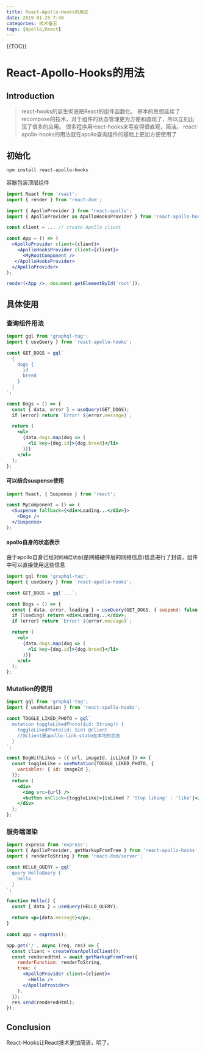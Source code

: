 ```yaml
---
title: React-Apollo-Hooks的用法
date: 2019-01-25 7:40
categories: 技术备忘
tags: [Apollo,React]
---
```


<script src="https://cdn.bootcss.com/mathjax/2.7.5/latest.js"></script>
{{TOC}}

 # React-Apollo-Hooks的用法

## Introduction
> react-hooks的诞生彻底把React的组件函数化。 基本的思想延续了recompose的技术，对于组件的状态管理更为方便和直观了，所以立刻出现了很多的应用。 很多程序用react-hooks来写变得很直观，简洁。
> react-apollo-hooks的用法就在apollo查询组件的基础上更加方便使用了
## 初始化

```bash
npm install react-apollo-hooks
```

‌容器包装顶层组件

```jsx
import React from 'react';
import { render } from 'react-dom';

import { ApolloProvider } from 'react-apollo';
import { ApolloProvider as ApolloHooksProvider } from 'react-apollo-hooks';

const client = ... // create Apollo client

const App = () => (
  <ApolloProvider client={client}>
    <ApolloHooksProvider client={client}>
      <MyRootComponent />
   </ApolloHooksProvider>
  </ApolloProvider>
);

render(<App />, document.getElementById('root'));
```


## 具体使用

### 查询组件用法

```jsx
import gql from 'graphql-tag';
import { useQuery } from 'react-apollo-hooks';

const GET_DOGS = gql`
  {
    dogs {
      id
      breed
    }
  }
`;

const Dogs = () => {
  const { data, error } = useQuery(GET_DOGS);
  if (error) return `Error! ${error.message}`;

  return (
    <ul>
      {data.dogs.map(dog => (
        <li key={dog.id}>{dog.breed}</li>
      ))}
    </ul>
  );
};
```

####  可以结合suspense使用

```jsx
import React, { Suspense } from 'react';

const MyComponent = () => (
  <Suspense fallback={<div>Loading...</div>}>
    <Dogs />
  </Suspense>
);
```


#### apollo自身的状态表示

由于apollo自身已经对`网络层状态`(是网络硬件层的网络信息)信息进行了封装，组件中可以直接使用这些信息

```jsx
import gql from 'graphql-tag';
import { useQuery } from 'react-apollo-hooks';

const GET_DOGS = gql`...`;

const Dogs = () => {
  const { data, error, loading } = useQuery(GET_DOGS, { suspend: false });
  if (loading) return <div>Loading...</div>;
  if (error) return `Error! ${error.message}`;

  return (
    <ul>
      {data.dogs.map(dog => (
        <li key={dog.id}>{dog.breed}</li>
      ))}
    </ul>
  );
};
```

### Mutation的使用

```jsx
import gql from 'graphql-tag';
import { useMutation } from 'react-apollo-hooks';

const TOGGLE_LIKED_PHOTO = gql`
  mutation toggleLikedPhoto($id: String!) {
    toggleLikedPhoto(id: $id) @client
    //@client是apollo-link-state在本地的状态
  }
`;

const DogWithLikes = ({ url, imageId, isLiked }) => {
  const toggleLike = useMutation(TOGGLE_LIKED_PHOTO, {
    variables: { id: imageId },
  });
  return (
    <div>
      <img src={url} />
      <button onClick={toggleLike}>{isLiked ? 'Stop liking' : 'like'}</button>
    </div>
  );
};
```
### 服务端渲染

```jsx
import express from 'express';
import { ApolloProvider, getMarkupFromTree } from 'react-apollo-hooks';
import { renderToString } from 'react-dom/server';

const HELLO_QUERY = gql`
  query HelloQuery {
    hello
  }
`;

function Hello() {
  const { data } = useQuery(HELLO_QUERY);

  return <p>{data.message}</p>;
}

const app = express();

app.get('/', async (req, res) => {
  const client = createYourApolloClient();
  const renderedHtml = await getMarkupFromTree({
    renderFunction: renderToString,
    tree: (
      <ApolloProvider client={client}>
        <Hello />
      </ApolloProvider>
    ),
  });
  res.send(renderedHtml);
});
```


## Conclusion
React-Hooks让React技术更加简洁，明了。 

